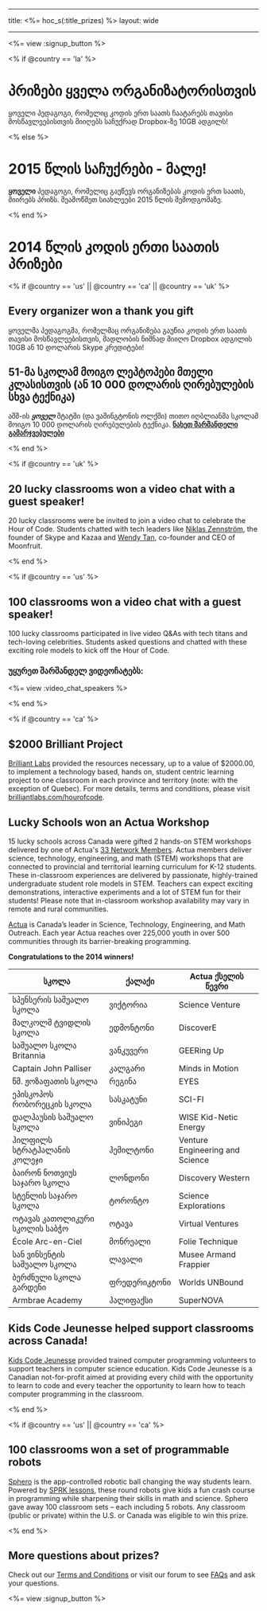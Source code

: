 * * *

title: <%= hoc_s(:title_prizes) %> layout: wide

* * *

<%= view :signup_button %>

<% if @country == 'la' %>

# პრიზები ყველა ორგანიზატორისთვის

ყოველი პედაგოგი, რომელიც კოდის ერთ საათს ჩაატარებს თავისი მოსწავლეებისთვის მიიღებს საჩუქრად Dropbox-ზე 10GB ადგილს!

<% else %>

# 2015 წლის საჩუქრები - მალე!

**ყოველი** პედაგოგი, რომელიც გაუწევს ორგანიზებას კოდის ერთ საათს, მიირებს პრიზს. შეამოწმეთ სიახლეები 2015 წლის შემოდგომაზე.

<% end %>

# 2014 წლის კოდის ერთი საათის პრიზები

<% if @country == 'us' || @country == 'ca' || @country == 'uk' %> <a id="gift_code"></a>

## Every organizer won a thank you gift

ყოველმა პედაგოგმა, რომელმაც ორგანიზება გაუწია კოდის ერთ საათს თავისი მოსწავლეებისთვის, მადლობის ნიშნად მიიღო Dropbox ადგილის 10GB ან 10 დოლარის Skype კრედიტები!

## 51-მა სკოლამ მოიგო ლეპტოპები მთელი კლასისთვის (ან 10 000 დოლარის ღირებულების სხვა ტექნიკა)

აშშ-ის ***ყოველ*** შტატში (და ვაშინგტონის ოლქში) თითო იღბლიანმა სკოლამ მოიგო 10 000 დოლარის ღირებულების ტექნიკა. [**ნახეთ შარშანდელი გამარჯვებულები**](http://codeorg.tumblr.com/post/104109522378/prize-winners)

<% end %>

<% if @country == 'uk' %>

<a id="video_chat"></a>

## 20 lucky classrooms won a video chat with a guest speaker!

20 lucky classrooms were be invited to join a video chat to celebrate the Hour of Code. Students chatted with tech leaders like [Niklas Zennström](https://www.youtube.com/watch?v=28Uiam6mFeI), the founder of Skype and Kazaa and [Wendy Tan](https://www.youtube.com/watch?v=Xzh54UPe4qg), co-founder and CEO of Moonfruit.

<% end %>

<% if @country == 'us' %>

<a id="video_chat"></a>

## 100 classrooms won a video chat with a guest speaker!

100 lucky classrooms participated in live video Q&As with tech titans and tech-loving celebrities. Students asked questions and chatted with these exciting role models to kick off the Hour of Code.

### უყურეთ შარშანდელ ვიდეოჩატებს:

<%= view :video_chat_speakers %>

<% end %>

<% if @country == 'ca' %>

<a id="brilliant_project"></a>

## $2000 Brilliant Project

[Brilliant Labs](http://brilliantlabs.com/hourofcode) provided the resources necessary, up to a value of $2000.00, to implement a technology based, hands on, student centric learning project to one classroom in each province and territory (note: with the exception of Quebec). For more details, terms and conditions, please visit [brilliantlabs.com/hourofcode](http://brilliantlabs.com/hourofcode).

<a id="actua_workshop"></a>

## Lucky Schools won an Actua Workshop

15 lucky schools across Canada were gifted 2 hands-on STEM workshops delivered by one of Actua's [33 Network Members](http://www.actua.ca/about-members/). Actua members deliver science, technology, engineering, and math (STEM) workshops that are connected to provincial and territorial learning curriculum for K-12 students. These in-classroom experiences are delivered by passionate, highly-trained undergraduate student role models in STEM. Teachers can expect exciting demonstrations, interactive experiments and a lot of STEM fun for their students! Please note that in-classroom workshop availability may vary in remote and rural communities.

[Actua](http://actua.ca/) is Canada’s leader in Science, Technology, Engineering, and Math Outreach. Each year Actua reaches over 225,000 youth in over 500 communities through its barrier-breaking programming.

**Congratulations to the 2014 winners!**

| სკოლა                          | ქალაქი       | Actua ქსელის წევრი              |
| ------------------------------ | ------------ | ------------------------------- |
| სპენსერის საშუალო სკოლა        | ვიქტორია     | Science Venture                 |
| მალკოლმ ტვიდლის სკოლა          | ედმონტონი    | DiscoverE                       |
| საშუალო სკოლა Britannia        | ვანკუვერი    | GEERing Up                      |
| Captain John Palliser          | კალგარი      | Minds in Motion                 |
| წმ. ჟოზაფათის სკოლა            | რეგინა       | EYES                            |
| ეპისკოპოს რობორეცკის სკოლა     | სასკატუნი    | SCI-FI                          |
| დალჰაუსის საშუალო სკოლა        | ვინიპეგი     | WISE Kid-Netic Energy           |
| ჰილფილს სტრატჰალანის კოლეჯი    | ჰემილტონი    | Venture Engineering and Science |
| ბაირონ ნოთვიუს საჯარო სკოლა    | ლონდონი      | Discovery Western               |
| სტენლის საჯარო სკოლა           | ტორონტო      | Science Explorations            |
| ოტავას კათოლიკური სკოლის საბჭო | ოტავა        | Virtual Ventures                |
| École Arc-en-Ciel              | მონრეალი     | Folie Technique                 |
| სან ვინსენტის საშუალო სკოლა    | ლავალი       | Musee Armand Frappier           |
| ბერძნული სკოლა გარდენი         | ფრედერიკტონი | Worlds UNBound                  |
| Armbrae Academy                | ჰალიფაქსი    | SuperNOVA                       |

<a id="kids_code"></a>

## Kids Code Jeunesse helped support classrooms across Canada!

[Kids Code Jeunesse](http://www.kidscodejeunesse.org) provided trained computer programming volunteers to support teachers in computer science education. Kids Code Jeunesse is a Canadian not-for-profit aimed at providing every child with the opportunity to learn to code and every teacher the opportunity to learn how to teach computer programming in the classroom.

<% end %>

<% if @country == 'us' || @country == 'ca' %>

<a id="programmable_robots"></a>

## 100 classrooms won a set of programmable robots

[Sphero](http://www.gosphero.com/) is the app-controlled robotic ball changing the way students learn. Powered by [SPRK lessons](http://www.gosphero.com/education/), these round robots give kids a fun crash course in programming while sharpening their skills in math and science. Sphero gave away 100 classroom sets – each including 5 robots. Any classroom (public or private) within the U.S. or Canada was eligible to win this prize.

<% end %>

<a id="more_questions"></a>

## More questions about prizes?

Check out our [Terms and Conditions](<%= resolve_url('https://code.org/tos') %>) or visit our forum to see [FAQs](http://support.code.org) and ask your questions.

<%= view :signup_button %>